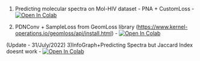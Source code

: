 1) Predicting molecular spectra on Mol-HIV dataset - PNA + CustomLoss - [![Open In Colab](https://colab.research.google.com/assets/colab-badge.svg)](https://colab.research.google.com/drive/1J8rajVQIHEiuwWwl13e4xL9zIrZuR0_0?usp=sharing)  

2) PDNConv + SampleLoss from GeomLoss library (https://www.kernel-operations.io/geomloss/api/install.html) - [![Open In Colab](https://colab.research.google.com/assets/colab-badge.svg)](https://colab.research.google.com/drive/1hYEGoe4E7Akgqt1TeORCFmUqAizvsuP0#scrollTo=JyHkHG2l687Q)

(Update - 31/July/2022)
3)InfoGraph+Predicting Spectra but Jaccard Index doesnt work - [![Open In Colab](https://colab.research.google.com/assets/colab-badge.svg)](https://colab.research.google.com/drive/1Vnae7_oKGqoAGDAkn6_hCQZqe05YVkGs?usp=sharing)
